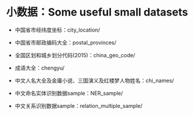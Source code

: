 
# 小数据：Some useful small datasets

* 中国省市经纬度坐标：city_location/

* 中国省市邮政编码大全：postal_provinces/

* 全国区划和城乡划分代码(2015)：china_geo_code/

* 成语大全：chengyu/

* 中文人名大全及金庸小说、三国演义及红楼梦人物姓名：chi_names/

* 中文命名实体识别数据sample：NER_sample/

* 中文关系识别数据sample：relation_multiple_sample/

